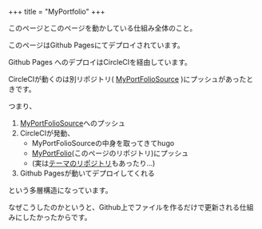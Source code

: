 +++
title = "MyPortfolio"
+++

このページとこのページを動かしている仕組み全体のこと。

このページはGithub Pagesにてデプロイされています。

Github Pages へのデプロイはCircleCIを経由しています。

CircleCIが動くのは別リポジトリ( [MyPortFolioSource](https://github.com/mi-ki-ri/MyPortFolioSource) )にプッシュがあったときです。

つまり、

1. [MyPortFolioSource](https://github.com/mi-ki-ri/MyPortFolioSource)へのプッシュ
2. CircleCIが発動、
    - MyPortFolioSourceの中身を取ってきてhugo
    - [MyPortFolio](https://github.com/mi-ki-ri/MyPortFolio)(このページのリポジトリ)にプッシュ
    - (実は[テーマのリポジトリ](https://github.com/mi-ki-ri/MyPortfolioTheme)もあったり…)
3. Github Pagesが動いてデプロイしてくれる

という多層構造になっています。

なぜこうしたのかというと、Github上でファイルを作るだけで更新される仕組みにしたかったからです。
